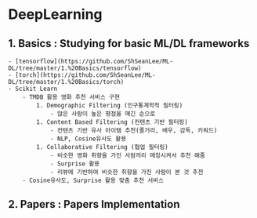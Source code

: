 # DeepLearning
## 1. Basics : Studying for basic ML/DL frameworks
    - [tensorflow](https://github.com/ShSeanLee/ML-DL/tree/master/1.%20Basics/tensorflow)
    - [torch](https://github.com/ShSeanLee/ML-DL/tree/master/1.%20Basics/torch)
    - Scikit Learn
        - TMDB 활용 영화 추천 서비스 구현
            1. Demographic Filtering (인구통계학적 필터링)
                - 많은 사람이 높은 평점을 매긴 순으로
            1. Content Based Filtering (컨텐츠 기반 필터링)
                - 컨텐츠 기반 유사 아이템 추천(줄거리, 배우, 감독, 키워드)
                - NLP, Cosine유사도 활용
            1. Collaborative Filtering (협업 필터링)
                - 비슷한 영화 취향을 가진 사람끼리 매칭시켜서 추천 해줌
                - Surprise 활용
                - 리뷰에 기반하여 비슷한 취향을 가진 사람이 본 것 추천
        - Cosine유사도, Surprise 활용 맞춤 추천 서비스
## 2. Papers : Papers Implementation

